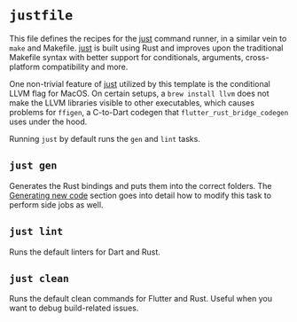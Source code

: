 # `justfile`

This file defines the recipes for the [just] command runner, in a similar vein to `make` and Makefile. [just] is built using Rust and improves upon the traditional Makefile syntax with better support for
conditionals, arguments, cross-platform compatibility and more.

One non-trivial feature of [just] utilized by this template is the
conditional LLVM flag for MacOS. On certain setups, a `brew install llvm` does not make the LLVM libraries visible to other executables, which causes problems for `ffigen`, a C-to-Dart codegen that `flutter_rust_bridge_codegen` uses under the hood.

Running `just` by default runs the `gen` and `lint` tasks.

## `just gen`

Generates the Rust bindings and puts them into the correct folders.
The [Generating new code](../generate) section goes into detail how to modify
this task to perform side jobs as well.

## `just lint`

Runs the default linters for Dart and Rust.

## `just clean`

Runs the default clean commands for Flutter and Rust.
Useful when you want to debug build-related issues.

[just]: https://github.com/casey/just

